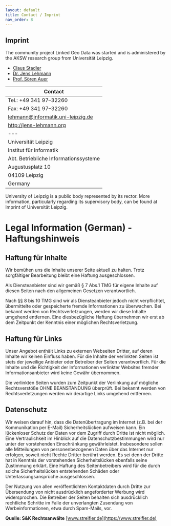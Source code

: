 ```yaml
---
layout: default
title: Contact / Imprint
nav_order: 8
---
```


## Imprint

The community project Linked Geo Data was started and is administered by the AKSW research group from Universität Leipzig.

* [Claus Stadler](http://aksw.org/ClausStadler.html)
* [Dr. Jens Lehmann](http://aksw.org/JensLehmann.html)
* [Prof. Sören Auer](http://aksw.org/SoerenAuer.html)

| Contact |
|---|
| Tel.: +49 341 97–32260 |
| Fax: +49 341 97–32260 |
| lehmann@informatik.uni-leipzig.de |
| http://jens-lehmann.org |
|---|
| Universität Leipzig |
| Institut für Informatik |
| Abt. Betriebliche Informationssysteme |
| Augustusplatz 10 |
| 04109 Leipzig |
| Germany |

University of Leipzig is a public body represented by its rector. More information, particularly regarding its supervisory body, can be found at Imprint of Universität Leipzig.


# Legal Information (German) - Haftungshinweis

## Haftung für Inhalte

Wir bemühen uns die Inhalte unserer Seite aktuell zu halten. Trotz sorgfältiger Bearbeitung bleibt eine Haftung ausgeschlossen.

Als Diensteanbieter sind wir gemäß § 7 Abs.1 TMG für eigene Inhalte auf diesen Seiten nach den allgemeinen Gesetzen verantwortlich.

Nach §§ 8 bis 10 TMG sind wir als Diensteanbieter jedoch nicht verpflichtet, übermittelte oder gespeicherte fremde Informationen zu überwachen. Bei bekannt werden von Rechtsverletzungen, werden wir diese Inhalte umgehend entfernen. Eine diesbezügliche Haftung übernehmen wir erst ab dem Zeitpunkt der Kenntnis einer möglichen Rechtsverletzung.


## Haftung für Links

Unser Angebot enthält Links zu externen Webseiten Dritter, auf deren Inhalte wir keinen Einfluss haben. Für die Inhalte der verlinkten Seiten ist stets der jeweilige Anbieter oder Betreiber der Seiten verantwortlich. Für die Inhalte und die Richtigkeit der Informationen verlinkter Websites fremder Informationsanbieter wird keine Gewähr übernommen.

Die verlinkten Seiten wurden zum Zeitpunkt der Verlinkung auf mögliche Rechtsverstöße OHNE BEANSTANDUNG überprüft. Bei bekannt werden von Rechtsverletzungen werden wir derartige Links umgehend entfernen.


## Datenschutz

Wir weisen darauf hin, dass die Datenübertragung im Internet (z.B. bei der Kommunikation per E-Mail) Sicherheitslücken aufweisen kann. Ein lückenloser Schutz der Daten vor dem Zugriff durch Dritte ist nicht möglich. Eine Vertraulichkeit im Hinblick auf die Datenschutzbestimmungen wird nur unter der vorstehenden Einschränkung gewährleistet. Insbesondere sollen alle Mitteilungen von personenbezogenen Daten über das Internet nur erfolgen, soweit nicht Rechte Dritter berührt werden. Es sei denn der Dritte hat in Kenntnis der vorstehenden Sicherheitslücken ebenfalls seine Zustimmung erklärt. Eine Haftung des Seitenbetreibers wird für die durch solche Sicherheitslücken entstehenden Schäden oder Unterlassungsansprüche ausgeschlossen.

Der Nutzung von allen veröffentlichten Kontaktdaten durch Dritte zur Übersendung von nicht ausdrücklich angeforderter Werbung wird widersprochen. Die Betreiber der Seiten behalten sich ausdrücklich rechtliche Schritte im Falle der unverlangten Zusendung von Werbeinformationen, etwa durch Spam-Mails, vor.

**Quelle: S&K Rechtsanwälte** [www.streifler.de](https://www.streifler.de)

